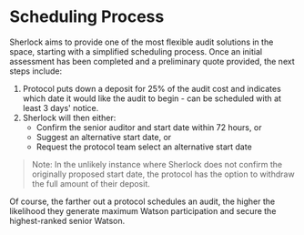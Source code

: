 # Scheduling Process

Sherlock aims to provide one of the most flexible audit solutions in the space, starting with a simplified scheduling process. Once an initial assessment has been completed and a preliminary quote provided, the next steps include:&#x20;

1. Protocol puts down a deposit for 25% of the audit cost and indicates which date it would like the audit to begin - can be scheduled with at least 3 days' notice.&#x20;
2. Sherlock will then either:&#x20;
   * Confirm the senior auditor and start date within 72 hours, or&#x20;
   * Suggest an alternative start date, or&#x20;
   * Request the protocol team select an alternative start date&#x20;

> Note: In the unlikely instance where Sherlock does not confirm the originally proposed start date, the protocol has the option to withdraw the full amount of their deposit.&#x20;

Of course, the farther out a protocol schedules an audit, the higher the likelihood they generate maximum Watson participation and secure the highest-ranked senior Watson.

